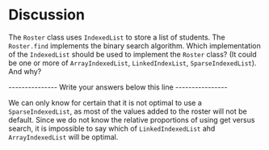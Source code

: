 # Discussion

The `Roster` class uses `IndexedList` to store a list of students. The
`Roster.find` implements the binary search algorithm. Which
implementation of the `IndexedList` should be used to implement the
`Roster` class? (It could be one or more of `ArrayIndexedList`,
`LinkedIndexList`, `SparseIndexedList`). And why?
   
--------------- Write your answers below this line ----------------

We can only know for certain that it is not optimal to use 
a `SparseIndexedList`, as most of the values
added to the roster will not be default. Since we do
not know the relative proportions of using get versus
search, it is impossible to say which of `LinkedIndexedList`
ahd `ArrayIndexedList` will be optimal.